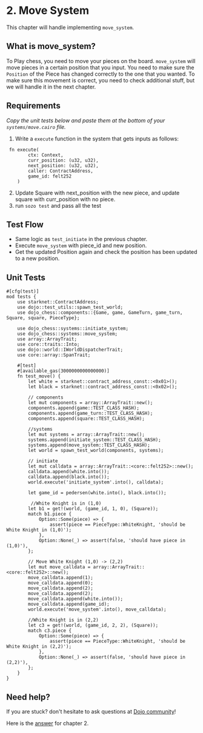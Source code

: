 # 2. Move System

This chapter will handle implementing `move_system`.

## What is move_system?

To Play chess, you need to move your pieces on the board. `move_system` will move pieces in a certain position that you input. You need to make sure the `Position` of the Piece has changed correctly to the one that you wanted. To make sure this movement is correct, you need to check additional stuff, but we will handle it in the next chapter.

## Requirements

_Copy the unit tests below and paste them at the bottom of your `systems/move.cairo` file._

1. Write a `execute` function in the system that gets inputs as follows:

```rust,ignore
 fn execute(
        ctx: Context,
        curr_position: (u32, u32),
        next_position: (u32, u32),
        caller: ContractAddress,
        game_id: felt252
    )
```

2. Update Square with next_position with the new piece, and update square with curr_position with no piece.
3. run `sozo test` and pass all the test

## Test Flow

- Same logic as `test_initiate` in the previous chapter.
- Execute `move_system` with piece_id and new position.
- Get the updated Position again and check the position has been updated to a new position.

## Unit Tests

```rust,ignore
#[cfg(test)]
mod tests {
    use starknet::ContractAddress;
    use dojo::test_utils::spawn_test_world;
    use dojo_chess::components::{Game, game, GameTurn, game_turn, Square, square, PieceType};

    use dojo_chess::systems::initiate_system;
    use dojo_chess::systems::move_system;
    use array::ArrayTrait;
    use core::traits::Into;
    use dojo::world::IWorldDispatcherTrait;
    use core::array::SpanTrait;

    #[test]
    #[available_gas(3000000000000000)]
    fn test_move() {
        let white = starknet::contract_address_const::<0x01>();
        let black = starknet::contract_address_const::<0x02>();

        // components
        let mut components = array::ArrayTrait::new();
        components.append(game::TEST_CLASS_HASH);
        components.append(game_turn::TEST_CLASS_HASH);
        components.append(square::TEST_CLASS_HASH);

        //systems
        let mut systems = array::ArrayTrait::new();
        systems.append(initiate_system::TEST_CLASS_HASH);
        systems.append(move_system::TEST_CLASS_HASH);
        let world = spawn_test_world(components, systems);

        // initiate
        let mut calldata = array::ArrayTrait::<core::felt252>::new();
        calldata.append(white.into());
        calldata.append(black.into());
        world.execute('initiate_system'.into(), calldata);

        let game_id = pedersen(white.into(), black.into());

         //White Knight is in (1,0)
        let b1 = get!(world, (game_id, 1, 0), (Square));
        match b1.piece {
            Option::Some(piece) => {
                assert(piece == PieceType::WhiteKnight, 'should be White Knight in (1,0)');
            },
            Option::None(_) => assert(false, 'should have piece in (1,0)'),
        };

        // Move White Knight (1,0) -> (2,2)
        let mut move_calldata = array::ArrayTrait::<core::felt252>::new();
        move_calldata.append(1);
        move_calldata.append(0);
        move_calldata.append(2);
        move_calldata.append(2);
        move_calldata.append(white.into());
        move_calldata.append(game_id);
        world.execute('move_system'.into(), move_calldata);

        //White Knight is in (2,2)
        let c3 = get!(world, (game_id, 2, 2), (Square));
        match c3.piece {
            Option::Some(piece) => {
                assert(piece == PieceType::WhiteKnight, 'should be White Knight in (2,2)');
            },
            Option::None(_) => assert(false, 'should have piece in (2,2)'),
        };
    }
}
```

## Need help?

If you are stuck? don't hesitate to ask questions at [Dojo community](https://discord.gg/akd2yfuRS3)!

Here is the [answer](https://github.com/rkdud007/chess-dojo/blob/tutoral/src/systems/move.cairo) for chapter 2.
